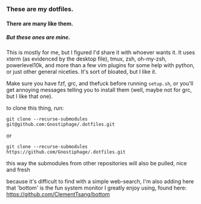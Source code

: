 ### These are my dotfiles.
#### There are many like them.
##### But these ones are mine.
This is mostly for me, but I figured I'd share it with whoever wants it. It uses xterm (as evidenced by the desktop file), tmux, zsh, oh-my-zsh, powerlevel10k, and more than a few vim plugins for some help with python, or just other general niceties. It's sort of bloated, but I like it.

Make sure you have fzf, grc, and thefuck before running `setup.sh`, or you'll get annoying messages telling you to install them (well, maybe not for grc, but I like that one).

to clone this thing, run:

`git clone --recurse-submodules git@github.com:Gnostiphage/.dotfiles.git`

or

`git clone --recurse-submodules https://github.com/Gnostiphage/.dotfiles.git`

this way the submodules from other repositories will also be pulled, nice and fresh

because it's difficult to find with a simple web-search, I'm also adding here that 'bottom' is the fun system monitor I greatly enjoy using, found here:
https://github.com/ClementTsang/bottom
